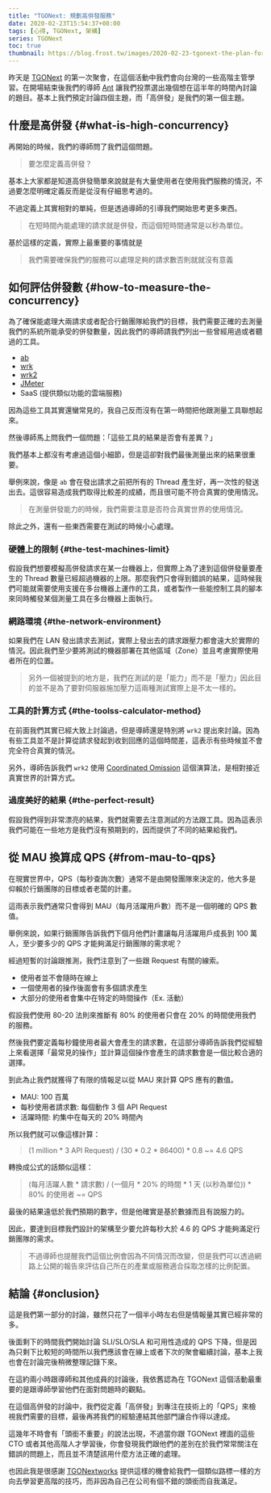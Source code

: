 ```yaml
---
title: "TGONext: 規劃高併發服務"
date: 2020-02-23T15:54:37+08:00
tags: [心得, TGONext, 架構]
series: TGONext
toc: true
thumbnail: https://blog.frost.tw/images/2020-02-23-tgonext-the-plan-for-high-concurrency/thumbnail.jpg
---
```


昨天是 [TGONext](https://next.tgonetworks.org/) 的第一次聚會，在這個活動中我們會向台灣的一些高階主管學習。在開場結束後我們的導師 [Ant](https://blog.gcos.me/) 讓我們投票選出幾個想在這半年的時間內討論的題目。基本上我們預定討論四個主題，而「高併發」是我們的第一個主題。

<!--more-->

## 什麼是高併發 {#what-is-high-concurrency}

再開始的時候，我們的導師問了我們這個問題。

> 要怎麼定義高併發？

基本上大家都是知道高併發簡單來說就是有大量使用者在使用我們服務的情況，不過要怎麼明確定義反而是從沒有仔細思考過的。

不過定義上其實相對的單純，但是透過導師的引導我們開始思考更多東西。

> 在短時間內能處理的請求就是併發，而這個短時間通常是以秒為單位。

基於這樣的定義，實際上最重要的事情就是

> 我們需要確保我們的服務可以處理足夠的請求數否則就就沒有意義

## 如何評估併發數 {#how-to-measure-the-concurrency}

為了確保能處理大兩請求或者配合行銷團隊給我們的目標，我們需要正確的去測量我們的系統所能承受的併發數量，因此我們的導師請我們列出一些曾經用過或者聽過的工具。

* [ab](https://httpd.apache.org/docs/2.4/programs/ab.html)
* [wrk](https://github.com/wg/wrk)
* [wrk2](https://github.com/giltene/wrk2)
* [JMeter](https://jmeter.apache.org/)
* SaaS (提供類似功能的雲端服務)

因為這些工具其實還蠻常見的，我自己反而沒有在第一時間把他跟測量工具聯想起來。

然後導師馬上問我們一個問題：「這些工具的結果是否會有差異？」

我們基本上都沒有考慮過這個小細節，但是這卻對我們最後測量出來的結果很重要。

舉例來說，像是 `ab` 會在發出請求之前把所有的 Thread 產生好，再一次性的發送出去。這很容易造成我們取得比較差的成績，而且很可能不符合真實的使用情況。

> 在測量併發能力的時候，我們需要注意是否符合真實世界的使用情況。

除此之外，還有一些東西需要在測試的時候小心處理。

### 硬體上的限制 {#the-test-machines-limit}

假設我們想要模擬高併發請求在某一台機器上，但實際上為了達到這個併發量要產生的 Thread 數量已經超過機器的上限。那麼我們只會得到錯誤的結果，這時候我們可能就需要使用支援在多台機器上運作的工具，或者製作一些能控制工具的腳本來同時觸發某個測量工具在多台機器上面執行。

### 網路環境 {#the-network-environment}

如果我們在 LAN 發出請求去測試，實際上發出去的請求跟壓力都會遠大於實際的情況。因此我們至少要將測試的機器部署在其他區域（Zone）並且考慮實際使用者所在的位置。

> 另外一個被提到的地方是，我們在測試的是「能力」而不是「壓力」因此目的並不是為了要對伺服器施加壓力這兩種測試實際上是不太一樣的。

### 工具的計算方式 {#the-toolss-calculator-method}

在前面我們其實已經大致上討論過，但是導師還是特別將 `wrk2` 提出來討論。因為有些工具並不是計算從請求發起到收到回應的這個時間差，這表示有些時候並不會完全符合真實的情況。

另外，導師告訴我們 `wrk2` 使用 [Coordinated Omission](https://medium.com/@siddontang/the-coordinated-omission-problem-in-the-benchmark-tools-5d9abef79279) 這個演算法，是相對接近真實世界的計算方式。

### 過度美好的結果 {#the-perfect-result}

假設我們得到非常漂亮的結果，我們就需要去注意測試的方法跟工具。因為這表示我們可能在一些地方是我們沒有預期到的，因而提供了不同的結果給我們。

## 從 MAU 換算成 QPS {#from-mau-to-qps}

在現實世界中，QPS（每秒查詢次數）通常不是由開發團隊來決定的，他大多是仰賴於行銷團隊的目標或者老闆的計畫。

這雨表示我們通常只會得到 MAU（每月活躍用戶數）而不是一個明確的 QPS 數值。

舉例來說，如果行銷團隊告訴我們下個月他們計畫讓每月活躍用戶成長到 100 萬人，至少要多少的 QPS 才能夠滿足行銷團隊的需求呢？

經過短暫的討論跟推測，我們注意到了一些跟 Request 有關的線索。

* 使用者並不會隨時在線上
* 一個使用者的操作後面會有多個請求產生
* 大部分的使用者會集中在特定的時間操作（Ex. 活動）

假設我們使用 80-20 法則來推斷有 80% 的使用者只會在 20% 的時間使用我們的服務。

然後我們要定義每秒鐘使用者最大會產生的請求數，在這部分導師告訴我們從經驗上來看選擇「最常見的操作」並計算這個操作會產生的請求數會是一個比較合適的選擇。

到此為止我們就獲得了有限的情報足以從 MAU 來計算 QPS 應有的數值。

* MAU: 100 百萬
* 每秒使用者請求數: 每個動作 3 個 API Request
* 活躍時間: 約集中在每天的 20% 時間內

所以我們就可以像這樣計算：

> (1 million * 3 API Request) / (30 * 0.2 * 86400) * 0.8 ~= 4.6 QPS

轉換成公式的話類似這樣：

> (每月活躍人數 * 請求數) / (一個月 * 20% 的時間 * 1 天 (以秒為單位)) * 80% 的使用者 ~= QPS

最後的結果遠低於我們預期的數字，但是他確實是基於數據而且有說服力的。

因此，要達到目標我們設計的架構至少要允許每秒大於 4.6 的 QPS 才能夠滿足行銷團隊的需求。

> 不過導師也提醒我們這個比例會因為不同情況而改變，但是我們可以透過網路上公開的報告來評估自己所在的產業或服務適合採取怎樣的比例配置。

## 結論 {#onclusion}

這是我們第一部分的討論，雖然只花了一個半小時左右但是情報量其實已經非常的多。

後面剩下的時間我們開始討論 SLI/SLO/SLA 和可用性造成的 QPS 下降，但是因為只剩下比較短的時間所以我們應該會在線上或者下次的聚會繼續討論，基本上我也會在討論完後稍微整理記錄下來。

在這約兩小時跟導師和其他成員的討論後，我依舊認為在 TGONext 這個活動最重要的是跟導師學習他們在面對問題時的觀點。

在這個高併發的討論中，我們從定義「高併發」到專注在技術上的「QPS」來檢視我們需要的目標，最後再將我們的經驗連結其他部門讓合作得以達成。

這幾年不時會有「頭銜不重要」的說法出現，不過當你跟 TGONext 裡面的這些 CTO 或者其他高階人才學習後，你會發現我們跟他們的差別在於我們常常關注在錯誤的問題上，而且並不清楚該用什麼方法正確的處理。

也因此我是很感謝 [TGONextworks](https://tgonetworks.org/) 提供這樣的機會給我們一個類似路標一樣的方向去學習更高階的技巧，而非因為自己在公司有個不錯的頭銜而自我滿足。
